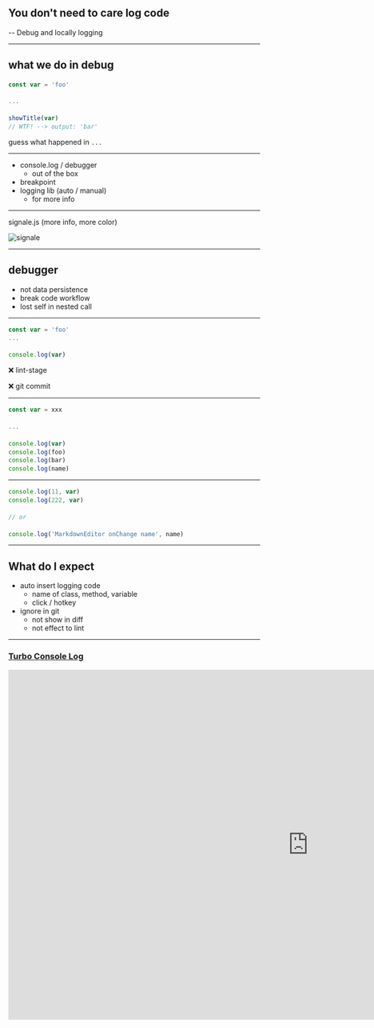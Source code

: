 ## You don't need to care log code

-- Debug and locally logging

---

<style>
  .content code[class*="language-"] {
    font-size: 1.5em;
  }
</style>

## what we do in debug

```js
const var = 'foo'

...

showTitle(var) 
// WTF! --> output: 'bar' 
```

guess what happened in `...`

---

- console.log / debugger
  - out of the box
- breakpoint
- logging lib (auto / manual)
  - for more info

---

signale.js (more info, more color)

![signale](https://github.com/klaussinani/signale/blob/master/media/header.png?raw=true)

---

## debugger

- not data persistence
- break code workflow
- lost self in nested call

---

<style>
  .content code[class*="language-"] {
    font-size: 1.5em;
  }
</style>

```js
const var = 'foo'
...

console.log(var)
```

❌ lint-stage

❌ git commit

---

<style>
  .content code[class*="language-"] {
    font-size: 1.5em;
  }
</style>


```js
const var = xxx

...

console.log(var)
console.log(foo)
console.log(bar)
console.log(name)
```

---

<style>
  .content code[class*="language-"] {
    font-size: 1.5em;
  }
</style>

```js
console.log(11, var)
console.log(222, var)

// or

console.log('MarkdownEditor onChange name', name)
```

---

## What do I expect

- auto insert logging code
  - name of class, method, variable
  - click / hotkey
- ignore in git
  - not show in diff
  - not effect to lint

---

### [Turbo Console Log](https://marketplace.visualstudio.com/items?itemName=ChakrounAnas.turbo-console-log)

<iframe 
  src="https://marketplace.visualstudio.com/items?itemName=ChakrounAnas.turbo-console-log" 
  frameborder="no" 
  allowtransparency="true"
  allowfullscreen="true"
  style="width: 1200px; height: 700px"
/>

---


## [Turbo Console Log](https://scotch.io/bar-talk/consolelog-faster-with-turbo-console-log)

![turbo](https://scotch-res.cloudinary.com/image/upload/w_800,q_auto:good,f_auto/v1552330596/qgy7pcsrescj8g9fv7tk.mp4)

---

## But how ignore in git?

---


**staging** <--- [ filters ] --> **workspace**

↓

- [`.git/info/.gitattributes`](https://git-scm.com/book/en/v2/Customizing-Git-Git-Attributes#_keyword_expansion)

- [`.git/config`](https://git-scm.com/docs/git-config/1.8.2#git-config-filterltdrivergtclean)

---

<style>
.content p {
  margin: 0;
}
</style>

![filter-clean](./images/filter-clean.png)

![filter-smudge](./images/filter-smudge.png)

---

```
# .git/info/.gitattributes

*.[jt]s filter=ignoreLogStage
*.[jt]sx filter=ignoreLogStage


# .git/config

[filter "ignoreLogStage"]
  clean = perl -ne \"print unless /^[\\t ]*\\/* ?console\\.log\\(.TCL: /\"
  smudge = cat
```

---

<style>
  .content code[class*="language-"] {
    font-size: 2em;
  }
</style>

## Hi, [dont care log](https://www.npmjs.com/package/dont-care-log)


```bash
$ npm i -D dont-care-log
```

---

## Roadmap

- [ ] multiline for per log functions
- [ ] configurable
- [ ] static parse current to find out all variables


